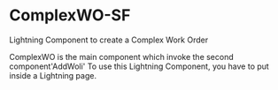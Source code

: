 # ComplexWO-SF
Lightning Component to create a Complex Work Order 


ComplexWO is the main component which invoke the second component'AddWoli'
To use this Lightning Component, you have to put inside a Lightning page. 
